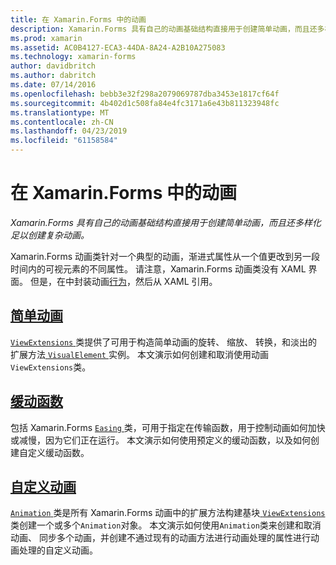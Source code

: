 ```yaml
---
title: 在 Xamarin.Forms 中的动画
description: Xamarin.Forms 具有自己的动画基础结构直接用于创建简单动画，而且还多样化足以创建复杂动画。
ms.prod: xamarin
ms.assetid: AC0B4127-ECA3-44DA-8A24-A2B10A275083
ms.technology: xamarin-forms
author: davidbritch
ms.author: dabritch
ms.date: 07/14/2016
ms.openlocfilehash: bebb3e32f298a2079069787dba3453e1817cf64f
ms.sourcegitcommit: 4b402d1c508fa84e4fc3171a6e43b811323948fc
ms.translationtype: MT
ms.contentlocale: zh-CN
ms.lasthandoff: 04/23/2019
ms.locfileid: "61158584"
---
```

# <a name="animation-in-xamarinforms"></a>在 Xamarin.Forms 中的动画

_Xamarin.Forms 具有自己的动画基础结构直接用于创建简单动画，而且还多样化足以创建复杂动画。_

Xamarin.Forms 动画类针对一个典型的动画，渐进式属性从一个值更改到另一段时间内的可视元素的不同属性。 请注意，Xamarin.Forms 动画类没有 XAML 界面。 但是，在中封装动画[行为](~/xamarin-forms/app-fundamentals/behaviors/index.md)，然后从 XAML 引用。

## <a name="simple-animationssimplemd"></a>[简单动画](simple.md)

[ `ViewExtensions` ](xref:Xamarin.Forms.ViewExtensions)类提供了可用于构造简单动画的旋转、 缩放、 转换，和淡出的扩展方法[ `VisualElement` ](xref:Xamarin.Forms.VisualElement)实例。 本文演示如何创建和取消使用动画`ViewExtensions`类。

## <a name="easing-functionseasingmd"></a>[缓动函数](easing.md)

包括 Xamarin.Forms [ `Easing` ](xref:Xamarin.Forms.Easing)类，可用于指定在传输函数，用于控制动画如何加快或减慢，因为它们正在运行。 本文演示如何使用预定义的缓动函数，以及如何创建自定义缓动函数。

## <a name="custom-animationscustommd"></a>[自定义动画](custom.md)

[ `Animation` ](xref:Xamarin.Forms.Animation)类是所有 Xamarin.Forms 动画中的扩展方法构建基块[ `ViewExtensions` ](xref:Xamarin.Forms.ViewExtensions)类创建一个或多个`Animation`对象。 本文演示如何使用`Animation`类来创建和取消动画、 同步多个动画，并创建不通过现有的动画方法进行动画处理的属性进行动画处理的自定义动画。
